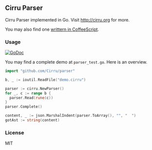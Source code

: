 
Cirru Parser
------

Cirru Parser implemented in Go. Visit http://cirru.org for more.

You may also find one [writtern in CoffeeScript][parser].

[parser]: https://github.com/Cirru/cirru-parser.coffee

### Usage

[![GoDoc](https://godoc.org/github.com/Cirru/parser?status.png)](https://godoc.org/github.com/Cirru/parser)

You may find a complete demo at `parser_test.go`. Here is an overview.

```go
import "github.com/Cirru/parser"

b, _ := ioutil.ReadFile("demo.cirru")

parser := cirru.NewParser()
for _, c := range b {
  parser.Read(rune(c))
}
parser.Complete()

content, _ := json.MarshalIndent(parser.ToArray(), "", "  ")
gotAst := string(content)
```

### License

MIT